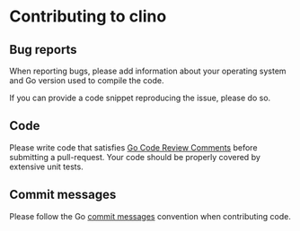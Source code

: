 # Contributing to clino
## Bug reports
When reporting bugs, please add information about your operating system and Go version used to compile the code.

If you can provide a code snippet reproducing the issue, please do so.

## Code
Please write code that satisfies [Go Code Review Comments](https://github.com/golang/go/wiki/CodeReviewComments) before submitting a pull-request.
Your code should be properly covered by extensive unit tests.

## Commit messages
Please follow the Go [commit messages](https://github.com/golang/go/wiki/CommitMessage) convention when contributing code.
